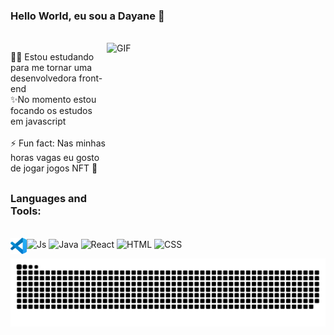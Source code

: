 ### Hello World, eu sou a Dayane 👋
</br>
<img align="right" alt="GIF" src="https://onervakorhonen.files.wordpress.com/2019/05/kissa2.gif" width="350" height="250" />

  👩‍💻 Estou estudando para me tornar uma desenvolvedora front-end</br>
  ✨No momento estou focando os estudos em javascript</br></br>
  ⚡ Fun fact: Nas minhas horas vagas eu gosto de jogar jogos NFT 💎</br>
##  
### Languages and Tools:
<div style="display: inline_block"><br>
  
  <img align="left" alt="Visual Studio Code" width="26px" src="https://raw.githubusercontent.com/github/explore/80688e429a7d4ef2fca1e82350fe8e3517d3494d/topics/visual-studio-code/visual-studio-code.png" />
  <img align="center" alt="Js" width="90" src="https://img.shields.io/badge/JavaScript-F7DF1E?style=for-the-badge&logo=javascript&logoColor=black">
  <img align="center" alt="Java"  height ="20" width="90" src="https://img.shields.io/badge/Java-ED8B00?style=for-the-badge&logo=java&logoColor=white">
  <img align="center" alt="React" height ="20" width="90" src="https://img.shields.io/badge/React-20232A?style=for-the-badge&logo=react&logoColor=61DAFB">
  <img align="center" alt="HTML"  height ="20" width="90" src="https://img.shields.io/badge/HTML5-E34F26?style=for-the-badge&logo=html5&logoColor=white">
  <img align="center" alt="CSS"  height ="20" width="90" src="https://img.shields.io/badge/CSS3-1572B6?style=for-the-badge&logo=css3&logoColor=white"> 
</div>

![Snake animation](https://github.com/dayanesamoraes/dayanesamoraes/blob/output/github-contribution-grid-snake.svg)
